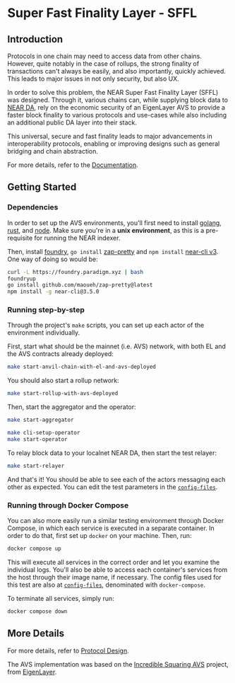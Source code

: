 # Super Fast Finality Layer - SFFL

## Introduction

Protocols in one chain may need to access data from other chains. However,
quite notably in the case of rollups, the strong finality of transactions
can't always be easily, and also importantly, quickly achieved. This leads to
major issues in not only security, but also UX.

In order to solve this problem, the NEAR Super Fast Finality Layer (SFFL) was
designed. Through it, various chains can, while supplying block data to
[NEAR DA](https://github.com/near/rollup-data-availability), rely on the
economic security of an EigenLayer AVS to provide a faster block finality to
various protocols and use-cases while also including an additional public DA
layer into their stack.

This universal, secure and fast finality leads to major advancements in
interoperability protocols, enabling or improving designs such as general
bridging and chain abstraction.

For more details, refer to the [Documentation](./docs).

## Getting Started

### Dependencies

In order to set up the AVS environments, you'll first need to install
[golang](https://go.dev/dl/),
[rust](https://doc.rust-lang.org/cargo/getting-started/installation.html), and
[node](https://nodejs.org/en/download).
Make sure you're in a **unix environment**, as this is a pre-requisite
for running the NEAR indexer.

Then, install [foundry](https://book.getfoundry.sh/getting-started/installation), `go install` [zap-pretty](https://github.com/maoueh/zap-pretty) and `npm install`
[near-cli v3](https://github.com/near/near-cli). One way of doing so would be:

```bash
curl -L https://foundry.paradigm.xyz | bash
foundryup
go install github.com/maoueh/zap-pretty@latest
npm install -g near-cli@3.5.0
```

### Running step-by-step

Through the project's `make` scripts, you can set up each actor of the
environment individually.

First, start what should be the mainnet (i.e. AVS) network, with both EL and
the AVS contracts already deployed:

```bash
make start-anvil-chain-with-el-and-avs-deployed
```

You should also start a rollup network:

```bash
make start-rollup-with-avs-deployed
```

Then, start the aggregator and the operator:

```bash
make start-aggregator
```

```bash
make cli-setup-operator
make start-operator
```

To relay block data to your localnet NEAR DA, then start the test relayer:

```bash
make start-relayer
```

And that's it! You should be able to see each of the actors messaging each
other as expected. You can edit the test parameters in the 
[`config-files`](./config-files).

### Running through Docker Compose

You can also more easily run a similar testing environment through Docker
Compose, in which each service is executed in a separate container. In order
to do that, first set up `docker` on your machine. Then, run:

```bash
docker compose up
```

This will execute all services in the correct order and let you examine the
individual logs. You'll also be able to access each container's services from
the host through their image name, if necessary. The config files used for this
test are also at [`config-files`](./config-files), denominated with
`docker-compose`.

To terminate all services, simply run:

```bash
docker compose down
```

## More Details

For more details, refer to [Protocol Design](./docs/design/overview.md).

The AVS implementation was based on the
[Incredible Squaring AVS](https://github.com/Layr-Labs/incredible-squaring-avs)
project, from [EigenLayer](https://www.eigenlayer.xyz).
